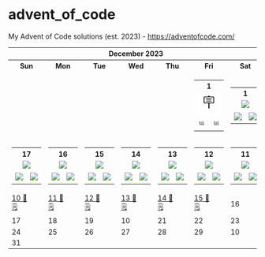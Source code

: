 # advent_of_code
My Advent of Code solutions (est. 2023) - https://adventofcode.com/


<!-- START_TOC -->
 

<table align="center" border="0" cellpadding="0" cellspacing="0" class="month" width="100%">
 <tr>
  <th class="month" colspan="7">
   December 2023
  </th>
 </tr>
 <tr>
  <th class="sun">
   Sun
  </th>
  <th class="mon">
   Mon
  </th>
  <th class="tue">
   Tue
  </th>
  <th class="wed">
   Wed
  </th>
  <th class="thu">
   Thu
  </th>
  <th class="fri">
   Fri
  </th>
  <th class="sat">
   Sat
  </th>
 </tr>
 <tr>
  <td class="noday">
  </td>
  <td class="noday">
  </td>
  <td class="noday">
  </td>
  <td class="noday">
  </td>
  <td class="noday">
  </td>
  <td class="fri">
       <table>
        <th colspan="2">1</th>
        <tr>
          <td colspan="2" align="center"><a href="2023/2.txt"><kbd><img src="static/placard.svg"</kbd></a></td>
        </tr>
        <tr>
<!--           <td><a href="2023/2.py"><kbd>🐍</kbd></a></td> -->
         <td align="center"><a href="2023/2.py"><kbd> <img src="static/ticket.svg" width="19"> </kbd></a></td>
          <td align="center" href="https://google.com"><kbd> <img width="19" src="static/snake.svg"></kbd></td>
        </tr>
      </table>
<!--    <a href="2023/1.py">
    1 🪧
   </a>
   <br/>
   <a href="2023/1.txt">
    🐍
   </a>
   <a href="2023/1.txt">
    🎫
   </a> -->
  </td>
  <td class="sat">
       <table>
                <th colspan="2">1</th>
        <tr>
          <td colspan="2" align="center"><a href="2023/2.txt"><kbd><img src="https://img.shields.io/badge/%F0%9F%AA%A7-rgba(255,255,255,0)?style=flat-square" width="40"></kbd></a></td>
        </tr>
        <tr>
<!--           <td><a href="2023/2.py"><kbd>🐍</kbd></a></td> -->
         <td align="center"><a href="2023/2.py"><kbd> <img src="https://img.shields.io/badge/%F0%9F%90%8D-rgba(255,255,255,0)?style=flat-square" width="19"> </kbd></a></td>
          <td align="center" href="https://google.com"><kbd> <img width="19" src="https://img.shields.io/badge/%F0%9F%8E%AB-rgba(255,255,255,0)?style=flat-square"></kbd></td>
        </tr>
      </table>
  </td>
 </tr>
 <tr>
  <td class="sun">
       <table>
                <th colspan="2">17</th>
        <tr>
          <td colspan="2" align="center"><a href="2023/2.txt"><kbd><img src="https://img.shields.io/badge/%F0%9F%AA%A7-rgba(255,255,255,0)?style=flat-square" width="40"></kbd></a></td>
        </tr>
        <tr>
<!--           <td><a href="2023/2.py"><kbd>🐍</kbd></a></td> -->
         <td align="center"><a href="2023/2.py"><kbd> <img src="https://img.shields.io/badge/%F0%9F%90%8D-rgba(255,255,255,0)?style=flat-square" width="19"> </kbd></a></td>
          <td align="center" href="https://google.com"><kbd> <img width="19" src="https://img.shields.io/badge/%F0%9F%8E%AB-rgba(255,255,255,0)?style=flat-square"></kbd></td>
        </tr>
      </table>
  </td>
  <td class="mon">
       <table>
                <th colspan="2">16</th>
        <tr>
          <td colspan="2" align="center"><a href="2023/2.txt"><kbd><img src="https://img.shields.io/badge/%F0%9F%AA%A7-rgba(255,255,255,0)?style=flat-square" width="40"></kbd></a></td>
        </tr>
        <tr>
<!--           <td><a href="2023/2.py"><kbd>🐍</kbd></a></td> -->
         <td align="center"><a href="2023/2.py"><kbd> <img src="https://img.shields.io/badge/%F0%9F%90%8D-rgba(255,255,255,0)?style=flat-square" width="19"> </kbd></a></td>
          <td align="center" href="https://google.com"><kbd> <img width="19" src="https://img.shields.io/badge/%F0%9F%8E%AB-rgba(255,255,255,0)?style=flat-square"></kbd></td>
        </tr>
      </table>
  </td>
  <td class="tue">
       <table>
                <th colspan="2">15</th>
        <tr>
          <td colspan="2" align="center"><a href="2023/2.txt"><kbd><img src="https://img.shields.io/badge/%F0%9F%AA%A7-rgba(255,255,255,0)?style=flat-square" width="40"></kbd></a></td>
        </tr>
        <tr>
<!--           <td><a href="2023/2.py"><kbd>🐍</kbd></a></td> -->
         <td align="center"><a href="2023/2.py"><kbd> <img src="https://img.shields.io/badge/%F0%9F%90%8D-rgba(255,255,255,0)?style=flat-square" width="19"> </kbd></a></td>
          <td align="center" href="https://google.com"><kbd> <img width="19" src="https://img.shields.io/badge/%F0%9F%8E%AB-rgba(255,255,255,0)?style=flat-square"></kbd></td>
        </tr>
      </table>
  </td>
  <td class="wed">
       <table>
                <th colspan="2">14</th>
        <tr>
          <td colspan="2" align="center"><a href="2023/2.txt"><kbd><img src="https://img.shields.io/badge/%F0%9F%AA%A7-rgba(255,255,255,0)?style=flat-square" width="40"></kbd></a></td>
        </tr>
        <tr>
<!--           <td><a href="2023/2.py"><kbd>🐍</kbd></a></td> -->
         <td align="center"><a href="2023/2.py"><kbd> <img src="https://img.shields.io/badge/%F0%9F%90%8D-rgba(255,255,255,0)?style=flat-square" width="19"> </kbd></a></td>
          <td align="center" href="https://google.com"><kbd> <img width="19" src="https://img.shields.io/badge/%F0%9F%8E%AB-rgba(255,255,255,0)?style=flat-square"></kbd></td>
        </tr>
      </table>
  </td>
  <td class="thu">
       <table>
                <th colspan="2">13</th>
        <tr>
          <td colspan="2" align="center"><a href="2023/2.txt"><kbd><img src="https://img.shields.io/badge/%F0%9F%AA%A7-rgba(255,255,255,0)?style=flat-square" width="40"></kbd></a></td>
        </tr>
        <tr>
<!--           <td><a href="2023/2.py"><kbd>🐍</kbd></a></td> -->
         <td align="center"><a href="2023/2.py"><kbd> <img src="https://img.shields.io/badge/%F0%9F%90%8D-rgba(255,255,255,0)?style=flat-square" width="19"> </kbd></a></td>
          <td align="center" href="https://google.com"><kbd> <img width="19" src="https://img.shields.io/badge/%F0%9F%8E%AB-rgba(255,255,255,0)?style=flat-square"></kbd></td>
        </tr>
      </table>
  </td>
  <td class="fri">
       <table>
                <th colspan="2">12</th>
        <tr>
          <td colspan="2" align="center"><a href="2023/2.txt"><kbd><img src="https://img.shields.io/badge/%F0%9F%AA%A7-rgba(255,255,255,0)?style=flat-square" width="40"></kbd></a></td>
        </tr>
        <tr>
<!--           <td><a href="2023/2.py"><kbd>🐍</kbd></a></td> -->
         <td align="center"><a href="2023/2.py"><kbd> <img src="https://img.shields.io/badge/%F0%9F%90%8D-rgba(255,255,255,0)?style=flat-square" width="19"> </kbd></a></td>
          <td align="center" href="https://google.com"><kbd> <img width="19" src="https://img.shields.io/badge/%F0%9F%8E%AB-rgba(255,255,255,0)?style=flat-square"></kbd></td>
        </tr>
      </table>
  </td>
  <td class="sat">
       <table>
                <th colspan="2">11</th>
        <tr>
          <td colspan="2" align="center"><a href="2023/2.txt"><kbd><img src="https://img.shields.io/badge/%F0%9F%AA%A7-rgba(255,255,255,0)?style=flat-square" width="40"></kbd></a></td>
        </tr>
        <tr>
<!--           <td><a href="2023/2.py"><kbd>🐍</kbd></a></td> -->
         <td align="center"><a href="2023/2.py"><kbd> <img src="https://img.shields.io/badge/%F0%9F%90%8D-rgba(255,255,255,0)?style=flat-square" width="19"> </kbd></a></td>
          <td align="center" href="https://google.com"><kbd> <img width="19" src="https://img.shields.io/badge/%F0%9F%8E%AB-rgba(255,255,255,0)?style=flat-square"></kbd></td>
        </tr>
      </table>
  </td>
 </tr>
 <tr>
  <td class="sun">
   <a href="2023/10.py">
    10 🐍
   </a>
   <br/>
   <a href="2023/10.txt">
    🗒
   </a>
  </td>
  <td class="mon">
   <a href="2023/11.py">
    11 🐍
   </a>
   <br/>
   <a href="2023/11.txt">
    🗒
   </a>
  </td>
  <td class="tue">
   <a href="2023/12.py">
    12 🐍
   </a>
   <br/>
   <a href="2023/12.txt">
    🗒
   </a>
  </td>
  <td class="wed">
   <a href="2023/13.py">
    13 🐍
   </a>
   <br/>
   <a href="2023/13.txt">
    🗒
   </a>
  </td>
  <td class="thu">
   <a href="2023/14.py">
    14 🐍
   </a>
   <br/>
   <a href="2023/14.txt">
    🗒
   </a>
  </td>
  <td class="fri">
   <a href="2023/15.py">
    15 🐍
   </a>
   <br/>
   <a href="2023/15.txt">
    🗒
   </a>
  </td>
  <td class="sat">
   16
  </td>
 </tr>
 <tr>
  <td class="sun">
   17
  </td>
  <td class="mon">
   18
  </td>
  <td class="tue">
   19
  </td>
  <td class="wed">
   10
  </td>
  <td class="thu">
   21
  </td>
  <td class="fri">
   22
  </td>
  <td class="sat">
   23
  </td>
 </tr>
 <tr>
  <td class="sun">
   24
  </td>
  <td class="mon">
   25
  </td>
  <td class="tue">
   26
  </td>
  <td class="wed">
   27
  </td>
  <td class="thu">
   28
  </td>
  <td class="fri">
   29
  </td>
  <td class="sat">
   10
  </td>
 </tr>
 <tr>
  <td class="sun">
   31
  </td>
  <td class="noday">
  </td>
  <td class="noday">
  </td>
  <td class="noday">
  </td>
  <td class="noday">
  </td>
  <td class="noday">
  </td>
  <td class="noday">
  </td>
 </tr>
</table>
